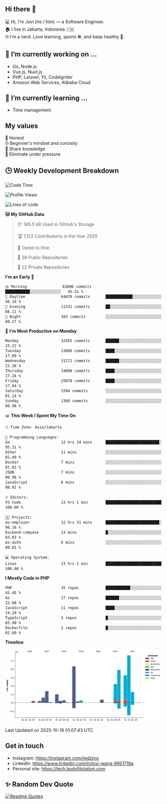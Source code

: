 ## Hi there 👋
💻 Hi, I'm Jovi (he / him) — a Software Engineer.\
🏠 I live in Jakarta, Indonesia 🇮🇩.\
🤓 I'm a nerd. Love learning, sports ⚽️, and keep healthy 🧘.

## 🔭 I’m currently working on ...
- Go, Node.js
- Vue.js, Nuxt.js
- PHP, Laravel, Yii, CodeIgniter
- Amazon Web Services, Alibaba Cloud

## 🌱 I’m currently learning ...
- Time management

## My values
💖 Honest\
🤓 Beginner's mindset and curiosity\
🙌 Share knowledge\
🧘 Eliminate under pressure

## 🕒 Weekly Development Breakdown
<!--START_SECTION:waka-->
![Code Time](http://img.shields.io/badge/Code%20Time-5%2C867%20hrs%203%20mins-blue)

![Profile Views](http://img.shields.io/badge/Profile%20Views-89-blue)

![Lines of code](https://img.shields.io/badge/From%20Hello%20World%20I%27ve%20Written-51.0%20million%20lines%20of%20code-blue)

**🐱 My GitHub Data** 

> 📦 145.5 kB Used in GitHub's Storage 
 > 
> 🏆 1,122 Contributions in the Year 2025
 > 
> 💼 Opted to Hire
 > 
> 📜 39 Public Repositories 
 > 
> 🔑 22 Private Repositories 
 > 
**I'm an Early 🐤** 

```text
🌞 Morning                63606 commits       ███████████░░░░░░░░░░░░░░   45.51 % 
🌆 Daytime                64429 commits       ████████████░░░░░░░░░░░░░   46.10 % 
🌃 Evening                11332 commits       ██░░░░░░░░░░░░░░░░░░░░░░░   08.11 % 
🌙 Night                  383 commits         ░░░░░░░░░░░░░░░░░░░░░░░░░   00.27 % 
```
📅 **I'm Most Productive on Monday** 

```text
Monday                   32455 commits       ██████░░░░░░░░░░░░░░░░░░░   23.22 % 
Tuesday                  23886 commits       ████░░░░░░░░░░░░░░░░░░░░░   17.09 % 
Wednesday                31271 commits       ██████░░░░░░░░░░░░░░░░░░░   22.38 % 
Thursday                 24098 commits       ████░░░░░░░░░░░░░░░░░░░░░   17.24 % 
Friday                   25078 commits       ████░░░░░░░░░░░░░░░░░░░░░   17.94 % 
Saturday                 1594 commits        ░░░░░░░░░░░░░░░░░░░░░░░░░   01.14 % 
Sunday                   1368 commits        ░░░░░░░░░░░░░░░░░░░░░░░░░   00.98 % 
```


📊 **This Week I Spent My Time On** 

```text
🕑︎ Time Zone: Asia/Jakarta

💬 Programming Languages: 
Go                       12 hrs 24 mins      ████████████████████████░   95.31 % 
Other                    11 mins             ░░░░░░░░░░░░░░░░░░░░░░░░░   01.49 % 
Docker                   7 mins              ░░░░░░░░░░░░░░░░░░░░░░░░░   01.02 % 
JSON                     7 mins              ░░░░░░░░░░░░░░░░░░░░░░░░░   00.96 % 
JavaScript               6 mins              ░░░░░░░░░░░░░░░░░░░░░░░░░   00.81 % 

🔥 Editors: 
VS Code                  13 hrs 1 min        █████████████████████████   100.00 % 

🐱‍💻 Projects: 
ms-employer              12 hrs 31 mins      ████████████████████████░   96.16 % 
backend-compose          23 mins             █░░░░░░░░░░░░░░░░░░░░░░░░   03.03 % 
ms-auth                  6 mins              ░░░░░░░░░░░░░░░░░░░░░░░░░   00.81 % 

💻 Operating System: 
Linux                    13 hrs 1 min        █████████████████████████   100.00 % 
```

**I Mostly Code in PHP** 

```text
PHP                      35 repos            ███████████░░░░░░░░░░░░░░   45.45 % 
Go                       17 repos            ██████░░░░░░░░░░░░░░░░░░░   22.08 % 
JavaScript               11 repos            ████░░░░░░░░░░░░░░░░░░░░░   14.29 % 
TypeScript               3 repos             █░░░░░░░░░░░░░░░░░░░░░░░░   03.90 % 
Dockerfile               2 repos             █░░░░░░░░░░░░░░░░░░░░░░░░   02.60 % 
```



**Timeline**

![Lines of Code chart](https://raw.githubusercontent.com/redzjovi/redzjovi/master/assets/bar_graph.png)


 Last Updated on 2025-10-16 01:07:43 UTC
<!--END_SECTION:waka-->

## Get in touch
- Instagram: https://instagram.com/redzjovi
- LinkedIn: https://www.linkedin.com/in/jovi-wang-9951719a
- Personal site: https://tech.bodyfitstation.com

## ✨ Random Dev Quote
[![Readme Quotes](https://quotes-github-readme.vercel.app/api?type=horizontal&border=true)](https://github.com/piyushsuthar/github-readme-quotes)
